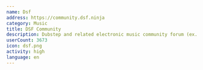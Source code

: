 ```yaml
---
name: Dsf
address: https://community.dsf.ninja
category: Music
title: DSF Community
description: Dubstep and related electronic music community forum (ex. Dubstepforum)
userCount: 3673
icon: dsf.png
activity: high
language: en
---
```

